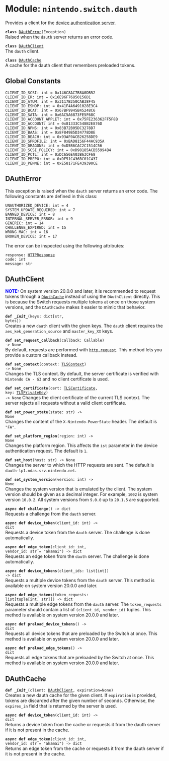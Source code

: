 
# Module: <code>nintendo.switch.dauth</code>
Provides a client for the [device authentication server](https://github.com/kinnay/nintendo/wiki/DAuth-Server).

<code>**class** [DAuthError](#dautherror)(Exception)</code><br>
<span class="docs">Raised when the `dauth` server returns an error code.</span>

<code>**class** [DAuthClient](#dauthclient)</code><br>
<span class="docs">The `dauth` client.</span>

<code>**class** [DAuthCache](#dauthcache)</code><br>
<span class="docs">A cache for the dauth client that remembers preloaded tokens.</span>

## Global Constants
`CLIENT_ID_SCSI: int = 0x146C8AC7B8A0DB52`<br>
`CLIENT_ID_ER: int = 0x16E96F76850156D1`<br>
`CLIENT_ID_ATUM: int = 0x3117B250CAB38F45`<br>
`CLIENT_ID_ESHOP: int = 0x41F4A6491028E3C4`<br>
`CLIENT_ID_BCAT: int = 0x67BF9945B45248C6`<br>
`CLIENT_ID_SATA: int = 0x6AC5A6873FE5F68C`<br>
`CLIENT_ID_ACCOUNT_APPLET: int = 0x75FE236362FF5F8B`<br>
`CLIENT_ID_ACCOUNT: int = 0x81333C548B2E876D`<br>
`CLIENT_ID_NPNS: int = 0x83B72B05DC3278D7`<br>
`CLIENT_ID_BAAS: int = 0x8F849B5D34778D8E`<br>
`CLIENT_ID_BEACH: int = 0x93AF0ACB26258DE9`<br>
`CLIENT_ID_SPROFILE: int = 0xBAD8156F44AC935A`<br>
`CLIENT_ID_DRAGONS: int = 0xD5B6CAC2C1514C56`<br>
`CLIENT_ID_SCSI_POLICY: int = 0xD98185ACB55994B4`<br>
`CLIENT_ID_PCTL: int = 0xDC656EA03B63CF68`<br>
`CLIENT_ID_PREPO: int = 0xDF51C436BC01C437`<br>
`CLIENT_ID_PENNE: int = 0xE58171FE439390CE`

## DAuthError
This exception is raised when the `dauth` server returns an error code. The following constants are defined in this class:

`UNAUTHORIZED_DEVICE: int = 4`<br>
`SYSTEM_UPDATE_REQUIRED: int = 7`<br>
`BANNED_DEVICE: int = 8`<br>
`INTERNAL_SERVER_ERROR: int = 9`<br>
`GENERIC: int = 14`<br>
`CHALLENGE_EXPIRED: int = 15`<br>
`WRONG_MAC: int = 16`<br>
`BROKEN_DEVICE: int = 17`

The error can be inspected using the following attributes:

<code>response: [HTTPResponse](https://anynet.readthedocs.io/en/latest/reference/http/#httpresponse)</code><br>
`code: int`<br>
`message: str`

## DAuthClient
<b><span style="color: blue">NOTE:</span></b> On system version 20.0.0 and later, it is recommended to request tokens through a [`DAuthCache`](#dauthcache) instead of using the `DAuthClient` directly. This is because the Switch requests multiple tokens at once on those system versions, and the `DAuthCache` makes it easier to mimic that behavior.</span>

<code>**def _\_init__**(keys: dict[str, bytes])</code><br>
<span class="docs">Creates a new `dauth` client with the given keys. The `dauth` client requires the `aes_kek_generation_source` and `master_key_XX` keys.</span>

<code>**def set_request_callback**(callback: Callable) -> None</code><br>
<span class="docs">By default, requests are performed with [`http.request`](https://anynet.readthedocs.io/en/latest/reference/http). This method lets you provide a custom callback instead.</span>

<code>**def set_context**(context: [TLSContext](https://anynet.readthedocs.io/en/latest/reference/tls/#tlscontext)) -> None</code><br>
<span class="docs">Changes the TLS context. By default, the server certificate is verified with `Nintendo CA - G3` and no client certificate is used.</span>

<code>**def set_certificate**(cert: [TLSCertificate](https://anynet.readthedocs.io/en/latest/reference/tls/#tlscertificate), key: [TLSPrivateKey](https://anynet.readthedocs.io/en/latest/reference/tls/#tlsprivatekey)) -> None</code>
<span class="docs">Changes the client certificate of the current TLS context. The server rejects all requests without a valid client certificate.</span>

<code>**def set_power_state**(state: str) -> None</code><br>
<span class="docs">Changes the content of the `X-Nintendo-PowerState` header. The default is `"FA"`.</span>

<code>**def set_platform_region**(region: int) -> None</code><br>
<span class="docs">Changes the platform region. This affects the `ist` parameter in the device authentication request. The default is `1`.</span>

<code>**def set_host**(host: str) -> None</code><br>
<span class="docs">Changes the server to which the HTTP requests are sent. The default is `dauth-lp1.ndas.srv.nintendo.net`.

<code>**def set_system_version**(version: int) -> None</code></br>
<span class="docs">Changes the system version that is emulated by the client. The system version should be given as a decimal integer. For example, `1002` is system version `10.0.2`. All system versions from `9.0.0` up to `20.1.5` are supported.</span>

<code>**async def challenge**() -> dict</code><br>
<span class="docs">Requests a challenge from the `dauth` server.</span>

<code>**async def device_token**(client_id: int) -> dict</code><br>
<span class="docs">Requests a device token from the `dauth` server. The challenge is done automatically.</span>

<code>**async def edge_token**(client_id: int, vendor_id: str = "akamai") -> dict</code><br>
<span class="docs">Requests an edge token from the `dauth` server. The challenge is done automatically.</span>

<code>**async def device_tokens**(client_ids: list[int]) -> dict</code><br>
<span class="docs">Requests a multiple device tokens from the `dauth` server. This method is available on system version 20.0.0 and later.</span>

<code>**async def edge_tokens**(token_requests: list[tuple[int, str]]) -> dict</code><br>
<span class="docs">Requests a multiple edge tokens from the `dauth` server. The `token_requests` parameter should contain a list of `(client_id, vendor_id)` tuples. This method is available on system version 20.0.0 and later.</span>

<code>**async def preload_device_tokens**() -> dict</code><br>
<span class="docs">Requests all device tokens that are preloaded by the Switch at once. This method is available on system version 20.0.0 and later.</span>

<code>**async def preload_edge_tokens**() -> dict</code><br>
<span class="docs">Requests all edge tokens that are preloaded by the Switch at once. This method is available on system version 20.0.0 and later.</span>

## DAuthCache
<code>**def _\_init__**(client: [DAuthClient](#dauthclient), expiration=None)</code><br>
<span class="docs">Creates a new dauth cache for the given client. If `expiration` is provided, tokens are discarded after the given number of seconds. Otherwise, the `expires_in` field that is returned by the server is used.</span>

<code>**async def device_token**(client_id: int) -> dict</code><br>
<span class="docs">Returns a device token from the cache or requests it from the dauth server if it is not present in the cache.</span>

<code>**async def edge_token**(client_id: int, vendor_id: str = "akamai") -> dict</code><br>
<span class="docs">Returns an edge token from the cache or requests it from the dauth server if it is not present in the cache.</span>
